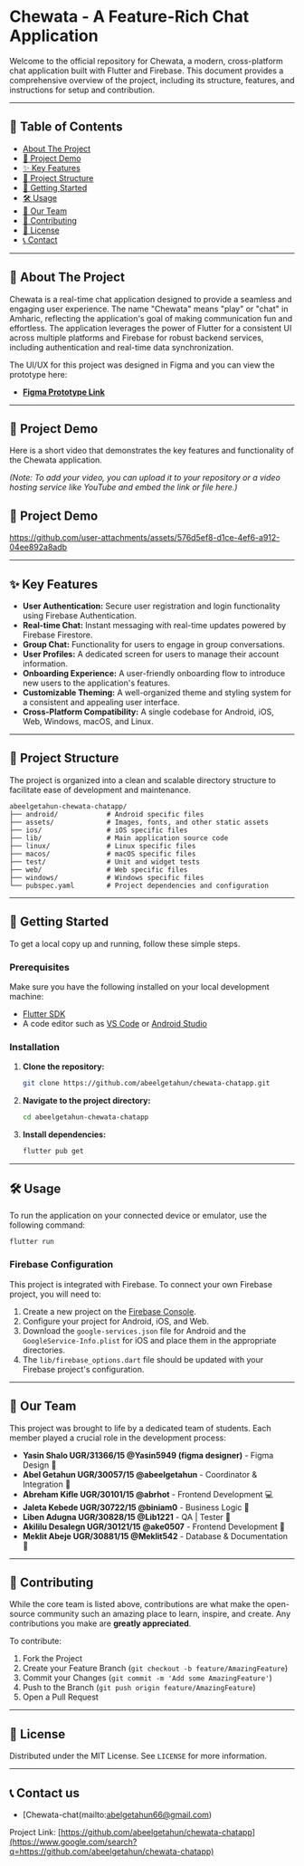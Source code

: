 # Chewata - A Feature-Rich Chat Application

[](https://flutter.dev/)
[](https://firebase.google.com/)
[](https://www.figma.com/proto/QigJyEkwaFrPGx7gaFzaaC/Chaweta?content-scaling=fixed&kind=proto&node-id=3-8&page-id=0%3A1&scaling=scale-down&starting-point-node-id=37%3A2&t=6YQFvyT60jfhppYX-1)
[](https://opensource.org/licenses/MIT)

Welcome to the official repository for Chewata, a modern, cross-platform chat application built with Flutter and Firebase. This document provides a comprehensive overview of the project, including its structure, features, and instructions for setup and contribution.

-----

## 📜 Table of Contents

  * [About The Project](https://www.google.com/search?q=%23-about-the-project)
  * [🎥 Project Demo](https://www.google.com/search?q=%23-project-demo)
  * [✨ Key Features](https://www.google.com/search?q=%23-key-features)
  * [📂 Project Structure](https://www.google.com/search?q=%23-project-structure)
  * [🚀 Getting Started](https://www.google.com/search?q=%23-getting-started)
  * [🛠️ Usage](https://www.google.com/search?q=%23%EF%B8%8F-usage)
  * [👥 Our Team](https://www.google.com/search?q=%23-our-team)
  * [🤝 Contributing](https://www.google.com/search?q=%23-contributing)
  * [📄 License](https://www.google.com/search?q=%23-license)
  * [📞 Contact](https://www.google.com/search?q=%23-contact)

-----

## 📖 About The Project

Chewata is a real-time chat application designed to provide a seamless and engaging user experience. The name "Chewata" means "play" or "chat" in Amharic, reflecting the application's goal of making communication fun and effortless. The application leverages the power of Flutter for a consistent UI across multiple platforms and Firebase for robust backend services, including authentication and real-time data synchronization.

The UI/UX for this project was designed in Figma and you can view the prototype here:

  * [**Figma Prototype Link**](https://www.figma.com/proto/QigJyEkwaFrPGx7gaFzaaC/Chaweta?content-scaling=fixed&kind=proto&node-id=3-8&page-id=0%3A1&scaling=scale-down&starting-point-node-id=37%3A2&t=6YQFvyT60jfhppYX-1)

-----

## 🎥 Project Demo

Here is a short video that demonstrates the key features and functionality of the Chewata application.

*(Note: To add your video, you can upload it to your repository or a video hosting service like YouTube and embed the link or file here.)*

## 🎥 Project Demo

https://github.com/user-attachments/assets/576d5ef8-d1ce-4ef6-a912-04ee892a8adb


</p>

-----

## ✨ Key Features

  * **User Authentication:** Secure user registration and login functionality using Firebase Authentication.
  * **Real-time Chat:** Instant messaging with real-time updates powered by Firebase Firestore.
  * **Group Chat:** Functionality for users to engage in group conversations.
  * **User Profiles:** A dedicated screen for users to manage their account information.
  * **Onboarding Experience:** A user-friendly onboarding flow to introduce new users to the application's features.
  * **Customizable Theming:** A well-organized theme and styling system for a consistent and appealing user interface.
  * **Cross-Platform Compatibility:** A single codebase for Android, iOS, Web, Windows, macOS, and Linux.

-----

## 📂 Project Structure

The project is organized into a clean and scalable directory structure to facilitate ease of development and maintenance.

```
abeelgetahun-chewata-chatapp/
├── android/            # Android specific files
├── assets/             # Images, fonts, and other static assets
├── ios/                # iOS specific files
├── lib/                # Main application source code
├── linux/              # Linux specific files
├── macos/              # macOS specific files
├── test/               # Unit and widget tests
├── web/                # Web specific files
├── windows/            # Windows specific files
└── pubspec.yaml        # Project dependencies and configuration
```

-----

## 🚀 Getting Started

To get a local copy up and running, follow these simple steps.

### Prerequisites

Make sure you have the following installed on your local development machine:

  * [Flutter SDK](https://flutter.dev/docs/get-started/install)
  * A code editor such as [VS Code](https://code.visualstudio.com/) or [Android Studio](https://developer.android.com/studio)

### Installation

1.  **Clone the repository:**
    ```sh
    git clone https://github.com/abeelgetahun/chewata-chatapp.git
    ```
2.  **Navigate to the project directory:**
    ```sh
    cd abeelgetahun-chewata-chatapp
    ```
3.  **Install dependencies:**
    ```sh
    flutter pub get
    ```

-----

## 🛠️ Usage

To run the application on your connected device or emulator, use the following command:

```sh
flutter run
```

### Firebase Configuration

This project is integrated with Firebase. To connect your own Firebase project, you will need to:

1.  Create a new project on the [Firebase Console](https://console.firebase.google.com/).
2.  Configure your project for Android, iOS, and Web.
3.  Download the `google-services.json` file for Android and the `GoogleService-Info.plist` for iOS and place them in the appropriate directories.
4.  The `lib/firebase_options.dart` file should be updated with your Firebase project's configuration.

-----

## 👥 Our Team

This project was brought to life by a dedicated team of students. Each member played a crucial role in the development process:

  * **Yasin Shalo    UGR/31366/15       @Yasin5949 (figma designer)** - Figma Design 🎨
  * **Abel Getahun   UGR/30057/15       @abeelgetahun** - Coordinator & Integration 🔗
  * **Abreham Kifle    UGR/30101/15     @abrhot** - Frontend Development 💻
  * **Jaleta Kebede   UGR/30722/15      @biniam0** - Business Logic 🧠
  * **Liben Adugna   UGR/30828/15       @Lib1221** - QA | Tester 🧪
  * **Akililu Desalegn   UGR/30121/15   @ake0507** - Frontend Development 🎨
  * **Meklit Abeje   UGR/30881/15       @Meklit542** - Database & Documentation 📝

-----

## 🤝 Contributing

While the core team is listed above, contributions are what make the open-source community such an amazing place to learn, inspire, and create. Any contributions you make are **greatly appreciated**.

To contribute:

1.  Fork the Project
2.  Create your Feature Branch (`git checkout -b feature/AmazingFeature`)
3.  Commit your Changes (`git commit -m 'Add some AmazingFeature'`)
4.  Push to the Branch (`git push origin feature/AmazingFeature`)
5.  Open a Pull Request

-----

## 📄 License

Distributed under the MIT License. See `LICENSE` for more information.

-----

## 📞 Contact us

  - [Chewata-chat(mailto:abelgetahun66@gmail.com)

Project Link: [https://github.com/abeelgetahun/chewata-chatapp](https://www.google.com/search?q=https://github.com/abeelgetahun/chewata-chatapp)
